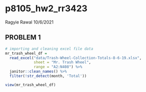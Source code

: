 p8105\_hw2\_rr3423
================
Ragyie Rawal
10/6/2021

## PROBLEM 1

``` r
# importing and cleaning excel file data 
mr_trash_wheel_df = 
  read_excel("data/Trash-Wheel-Collection-Totals-8-6-19.xlsx",
             sheet = "Mr. Trash Wheel",
             range = "A2:N408") %>% 
  janitor::clean_names() %>% 
  filter(!str_detect(month, 'Total')) 

view(mr_trash_wheel_df)
```
